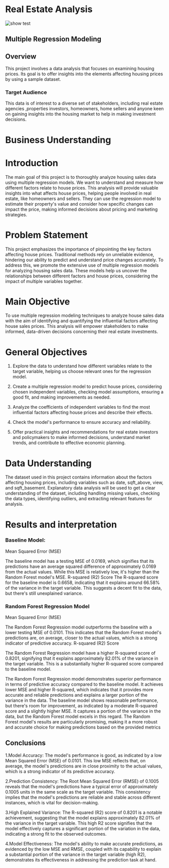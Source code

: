 
# Real Estate Analysis 
![show test](E:/DOWNLOADS/todd-kent-178j8tJrNlc-unsplash.jpg)


## Multiple Regression Modeling

## Overview

This project involves a data analysis that focuses on examining housing prices. Its goal is to offer insights into the elements affecting housing prices by using a sample dataset.

### Target Audience
 
This data is of interest to a diverse set of stakeholders, including real estate agencies ,properties investors, homeowners, home sellers  and anyone keen on gaining insights into the housing market to help in making investment decisions.

# Business Understanding

# Introduction

The main goal of this project is to thoroughly analyze housing sales data using multiple regression models. We want to understand and measure how different factors relate to house prices. This analysis will provide valuable insights into what affects house prices, helping people involved in real estate, like homeowners and sellers. They can use the regression model to estimate their property's value and consider how specific changes can impact the price, making informed decisions about pricing and marketing strategies.

# Problem Statement

This project emphasizes the importance of pinpointing the key factors affecting house prices. Traditional methods rely on unreliable evidence, hindering our ability to predict and understand price changes accurately. To address this, we promote the extensive use of multiple regression models for analyzing housing sales data. These models help us uncover the relationships between different factors and house prices, considering the impact of multiple variables together.

# Main Objective

To use multiple regression modeling techniques to analyze house sales data with the aim of identifying and quantifying the influential factors affecting house sales prices. This analysis will empower stakeholders to make informed, data-driven decisions concerning their real estate investments.

# General Objectives

1. Explore the data to understand how different variables relate to the target variable, helping us choose relevant ones for the regression model.

2. Create a multiple regression model to predict house prices, considering chosen independent variables, checking model assumptions, ensuring a good fit, and making improvements as needed.

3. Analyze the coefficients of independent variables to find the most influential factors affecting house prices and describe their effects.

4. Check the model's performance to ensure accuracy and reliability.

5. Offer practical insights and recommendations for real estate investors and policymakers to make informed decisions, understand market trends, and contribute to effective economic planning.

# Data Understanding


The dataset used in this project contains information about the factors affecting housing prices, including variables such as date, sqft_above, view, and sqft_basement. Explanatory data analysis will be used to get a clear understanding of the dataset, including handling missing values, checking the data types, identifying outliers, and extracting relevant features for analysis.

# Results and interpretation

### Baseline Model:

 Mean Squared Error (MSE)

 The baseline model has a testing MSE of 0.0169, which signifies that its predictions have an average squared difference of approximately 0.0169 from the actual values. While this MSE is relatively low, it's higher than the Random Forest model's MSE.
 R-squared (R2) Score
The R-squared score for the baseline model is 0.6658, indicating that it explains around 66.58% of the variance in the target variable. This suggests a decent fit to the data, but there's still unexplained variance.

### Random Forest Regression Model

 Mean Squared Error (MSE)

 The Random Forest Regression model outperforms the baseline with a lower testing MSE of 0.0101. This indicates that the Random Forest model's predictions are, on average, closer to the actual values, which is a strong indicator of predictive accuracy.
R-squared (R2) Score 

The Random Forest Regression model have a higher R-squared score of 0.8201, signifying that it explains approximately 82.01% of the variance in the target variable. This is a substantially higher R-squared score compared to the baseline model.

The Random Forest Regression model demonstrates superior performance in terms of predictive accuracy compared to the baseline model. It achieves lower MSE and higher R-squared, which indicates that it provides more accurate and reliable predictions and explains a larger portion of the variance in the data.
The baseline model shows reasonable performance, but there's room for improvement, as indicated by a moderate R-squared score and a slightly higher MSE. It captures a portion of the variance in the data, but the Random Forest model excels in this regard.
The Random Forest model's results are particularly promising, making it a more robust and accurate choice for making predictions based on the provided metrics

## Conclusions

1.Model Accuracy: The model's performance is good, as indicated by a low Mean Squared Error (MSE) of 0.0101. This low MSE reflects that, on average, the model's predictions are in close proximity to the actual values, which is a strong indicator of its predictive accuracy.

2.Prediction Consistency: The Root Mean Squared Error (RMSE) of 0.1005 reveals that the model's predictions have a typical error of approximately 0.1005 units in the same scale as the target variable. This consistency implies that the model's predictions are reliable and stable across different instances, which is vital for decision-making.

3.High Explained Variance: The R-squared (R2) score of 0.8201 is a notable achievement, suggesting that the model explains approximately 82.01% of the variance in the target variable. This high R2 score signifies that the model effectively captures a significant portion of the variation in the data, indicating a strong fit to the observed outcomes.

4.Model Effectiveness: The model's ability to make accurate predictions, as evidenced by the low MSE and RMSE, coupled with its capability to explain a substantial portion of the variance in the target variable (high R2), demonstrates its effectiveness in addressing the prediction task at hand.